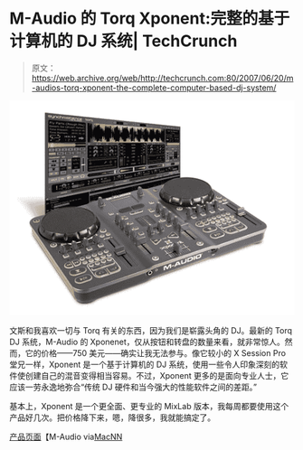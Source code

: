 # M-Audio 的 Torq Xponent:完整的基于计算机的 DJ 系统| TechCrunch

> 原文：<https://web.archive.org/web/http://techcrunch.com:80/2007/06/20/m-audios-torq-xponent-the-complete-computer-based-dj-system/>

[![torqxponent.jpg](img/627e83bb4d9b96bce57ffd1486bd6072.png)](https://web.archive.org/web/20160402212145/http://tctechcrunch2011.files.wordpress.com/2007/06/torqxponent.jpg "torqxponent.jpg")

文斯和我喜欢一切与 Torq 有关的东西，因为我们是崭露头角的 DJ。最新的 Torq DJ 系统，M-Audio 的 Xponenet，仅从按钮和转盘的数量来看，就非常惊人。然而，它的价格——750 美元——确实让我无法参与。像它较小的 X Session Pro 堂兄一样，Xponent 是一个基于计算机的 DJ 系统，使用一些令人印象深刻的软件使创建自己的混音变得相当容易。不过，Xponent 更多的是面向专业人士，它应该一劳永逸地弥合“传统 DJ 硬件和当今强大的性能软件之间的差距。”

基本上，Xponent 是一个更全面、更专业的 MixLab 版本，我每周都要使用这个产品好几次。把价格降下来，嗯，降很多，我就能搞定了。

[产品页面](https://web.archive.org/web/20160402212145/http://www.m-audio.com/products/en_us/TorqXponent-main.html)【M-Audio via[MacNN](https://web.archive.org/web/20160402212145/http://www.macnn.com/articles/07/06/20/m.audio.ships.torq.xponent/)